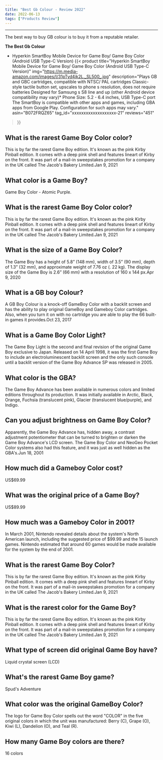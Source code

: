 ```yaml
---
title: "Best Gb Colour - Review 2022"
date: 2022-06-13
tags: ["Products Review"]
---
```


---


The best way to buy GB colour is to buy it from a reputable retailer.

**The Best Gb Colour**
* Hyperkin SmartBoy Mobile Device for Game Boy/ Game Boy Color (Android USB Type-C Version)
{{< product 
title="Hyperkin SmartBoy Mobile Device for Game Boy/ Game Boy Color (Android USB Type-C Version)"
img="https://m.media-amazon.com/images/I/31pTyd4ik2L._SL500_.jpg"
description="Plays GB and GBC cartridges, compatible with NTSC/ PAL cartridges Classic-style tactile button set, upscales to phone s resolution, does not require batteries Designed for Samsung s S8 line and up (other Android device compatibility may vary)* Phone Size: 5.2 - 6.4 inches, USB Type-C port The SmartBoy is compatible with other apps and games, including GBA apps from Google Play. Configuration for such apps may vary."
asin="B072FRQZ65"
tag_id="xxxxxxxxxxxxxxxxxxx-21"
reviews="451"
>}} 
## What is the rarest Game Boy Color color?
This is by far the rarest Game Boy edition. It's known as the pink Kirby Pinball edition. It comes with a deep pink shell and features lineart of Kirby on the front. It was part of a mail-in sweepstakes promotion for a company in the UK called The Jacob's Bakery Limited.Jan 9, 2021

## What color is a Game Boy?
Game Boy Color - Atomic Purple.

## What is the rarest Game Boy Color color?
This is by far the rarest Game Boy edition. It's known as the pink Kirby Pinball edition. It comes with a deep pink shell and features lineart of Kirby on the front. It was part of a mail-in sweepstakes promotion for a company in the UK called The Jacob's Bakery Limited.Jan 9, 2021

## What is the size of a Game Boy Color?
The Game Boy has a height of 5.8” (148 mm), width of 3.5” (90 mm), depth of 1.3” (32 mm), and approximate weight of 7.76 oz (. 22 kg). The display size of the Game Boy is 2.6” (66 mm) with a resolution of 160 x 144 px.Apr 9, 2020

## What is a GB boy Colour?
A GB Boy Colour is a knock-off GameBoy Color with a backlit screen and has the ability to play original GameBoy and Gameboy Color cartridges. Also, when you turn it on with no cartridge you are able to play the 66 built-in games it provides.Oct 23, 2017

## What is a Game Boy Color Light?
The Game Boy Light is the second and final revision of the original Game Boy exclusive to Japan. Released on 14 April 1998, it was the first Game Boy to include an electroluminescent backlit screen and the only such console until a backlit version of the Game Boy Advance SP was released in 2005.

## What color is the GBA?
The Game Boy Advance has been available in numerous colors and limited editions throughout its production. It was initially available in Arctic, Black, Orange, Fuchsia (translucent pink), Glacier (translucent blue/purple), and Indigo.

## Can you adjust brightness on Game Boy Color?
Apparently, the Game Boy Advance has, hidden away, a contrast adjustment potentiometer that can be turned to brighten or darken the Game Boy Advance's LCD screen. The Game Boy Color and NeoGeo Pocket Color systems also had this feature, and it was just as well hidden as the GBA's.Jun 18, 2001

## How much did a Gameboy Color cost?
US$69.99

## What was the original price of a Game Boy?
US$89.99

## How much was a Gameboy Color in 2001?
In March 2001, Nintendo revealed details about the system's North American launch, including the suggested price of $99.99 and the 15 launch games. Nintendo estimated that around 60 games would be made available for the system by the end of 2001.

## What is the rarest Game Boy Color?
This is by far the rarest Game Boy edition. It's known as the pink Kirby Pinball edition. It comes with a deep pink shell and features lineart of Kirby on the front. It was part of a mail-in sweepstakes promotion for a company in the UK called The Jacob's Bakery Limited.Jan 9, 2021

## What is the rarest color for the Game Boy?
This is by far the rarest Game Boy edition. It's known as the pink Kirby Pinball edition. It comes with a deep pink shell and features lineart of Kirby on the front. It was part of a mail-in sweepstakes promotion for a company in the UK called The Jacob's Bakery Limited.Jan 9, 2021

## What type of screen did original Game Boy have?
Liquid crystal screen (LCD)

## What's the rarest Game Boy game?
Spud's Adventure

## What color was the original GameBoy Color?
The logo for Game Boy Color spells out the word "COLOR" in the five original colors in which the unit was manufactured: Berry (C), Grape (O), Kiwi (L), Dandelion (O), and Teal (R).

## How many Game Boy colors are there?
16 colors

